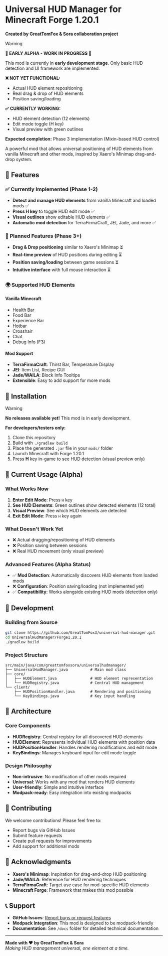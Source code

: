 # Universal HUD Manager for Minecraft Forge 1.20.1

**Created by GreatTomFox & Sora collaboration project**

> [!WARNING]  
> **🚧 EARLY ALPHA - WORK IN PROGRESS 🚧**
> 
> This mod is currently in **early development stage**. Only basic HUD detection and UI framework are implemented.
> 
> **❌ NOT YET FUNCTIONAL:**
> - Actual HUD element repositioning
> - Real drag & drop of HUD elements  
> - Position saving/loading
> 
> **✅ CURRENTLY WORKING:**
> - HUD element detection (12 elements)
> - Edit mode toggle (H key)
> - Visual preview with green outlines
> 
> **Expected completion:** Phase 3 implementation (Mixin-based HUD control)

A powerful mod that allows universal positioning of HUD elements from vanilla Minecraft and other mods, inspired by Xaero's Minimap drag-and-drop system.

## 🌟 Features

### ✅ Currently Implemented (Phase 1-2)
- **Detect and manage HUD elements** from vanilla Minecraft and loaded mods ✅
- **Press H key** to toggle HUD edit mode ✅
- **Visual outlines** show editable HUD elements ✅
- **Automatic mod detection** for TerraFirmaCraft, JEI, Jade, and more ✅

### 🚧 Planned Features (Phase 3+)
- **Drag & Drop positioning** similar to Xaero's Minimap ⏳
- **Real-time preview** of HUD positions during editing ⏳
- **Position saving/loading** between game sessions ⏳
- **Intuitive interface** with full mouse interaction ⏳

### 🌍 Supported HUD Elements

#### Vanilla Minecraft
- Health Bar
- Food Bar  
- Experience Bar
- Hotbar
- Crosshair
- Chat
- Debug Info (F3)

#### Mod Support
- **TerraFirmaCraft**: Thirst Bar, Temperature Display
- **JEI**: Item List, Recipe GUI
- **Jade/WAILA**: Block Info Tooltips
- **Extensible**: Easy to add support for more mods

## 🚀 Installation

> [!WARNING]
> **No releases available yet!** This mod is in early development.

**For developers/testers only:**
1. Clone this repository
2. Build with `./gradlew build`  
3. Place the generated `.jar` file in your `mods/` folder
4. Launch Minecraft with Forge 1.20.1
5. Press **H** key in-game to see HUD detection (visual preview only)

## 🎯 Current Usage (Alpha)

### What Works Now
1. **Enter Edit Mode**: Press `H` key
2. **See HUD Elements**: Green outlines show detected elements (12 total)
3. **Visual Preview**: See which HUD elements are detected
4. **Exit Edit Mode**: Press `H` key again

### What Doesn't Work Yet
- ❌ Actual dragging/repositioning of HUD elements
- ❌ Position saving between sessions  
- ❌ Real HUD movement (only visual preview)

### Advanced Features (Alpha Status)
- ✅ **Mod Detection**: Automatically discovers HUD elements from loaded mods
- ❌ **Configuration**: Position saving/loading (not implemented yet)
- ✅ **Compatibility**: Works alongside existing HUD mods (detection only)

## 🔧 Development

### Building from Source
```bash
git clone https://github.com/GreatTomFox3/universal-hud-manager.git
cd UniversalHudManager/Forge1.20.1
./gradlew build
```

### Project Structure
```
src/main/java/com/greattomfoxsora/universalhudmanager/
├── UniversalHudManager.java          # Main mod class
├── core/
│   ├── HUDElement.java               # HUD element representation
│   └── HUDRegistry.java              # Central HUD management
└── client/
    ├── HUDPositionHandler.java       # Rendering and positioning
    └── KeyBindings.java              # Key input handling
```

## 🎨 Architecture

### Core Components
- **HUDRegistry**: Central registry for all discovered HUD elements
- **HUDElement**: Represents individual HUD elements with position data
- **HUDPositionHandler**: Handles rendering modifications and edit mode
- **KeyBindings**: Manages keyboard input for edit mode toggle

### Design Philosophy
- **Non-intrusive**: No modification of other mods required
- **Universal**: Works with any mod that renders HUD elements
- **User-friendly**: Simple and intuitive interface
- **Modpack-ready**: Easy integration into existing modpacks

## 🤝 Contributing

We welcome contributions! Please feel free to:
- Report bugs via GitHub Issues
- Submit feature requests
- Create pull requests for improvements
- Add support for additional mods

## 🙏 Acknowledgments

- **Xaero's Minimap**: Inspiration for drag-and-drop HUD positioning
- **Jade/WAILA**: Reference for HUD rendering techniques
- **TerraFirmaCraft**: Target use case for mod-specific HUD elements
- **Minecraft Forge**: Framework that makes this mod possible

## 📞 Support

- **GitHub Issues**: [Report bugs or request features](../../issues)
- **Modpack Integration**: This mod is designed to be modpack-friendly
- **Documentation**: See `/docs` folder for detailed technical documentation

---

**Made with ❤️ by GreatTomFox & Sora**  
*Making HUD management universal, one element at a time.*